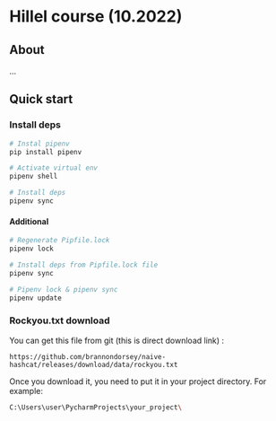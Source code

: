 # Hillel course (10.2022)

## About
...

## Quick start
 
### Install deps
```bash
# Instal pipenv
pip install pipenv

# Activate virtual env
pipenv shell

# Install deps
pipenv sync
```

#### Additional
```bash
# Regenerate Pipfile.lock
pipenv lock

# Install deps from Pipfile.lock file
pipenv sync

# Pipenv lock & pipenv sync
pipenv update
```
### Rockyou.txt download
You can get this file from git (this is direct download link) :
```
https://github.com/brannondorsey/naive-hashcat/releases/download/data/rockyou.txt
```
Once you download it, you need to put it in your project directory.
For example:
```bash
C:\Users\user\PycharmProjects\your_project\
```